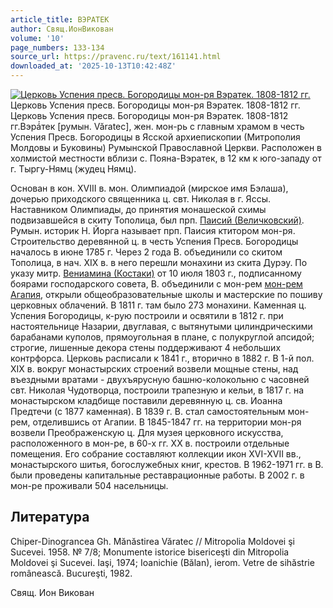 ```yaml
---
article_title: ВЭРАТЕК
author: Свящ.ИонВикован
volume: '10'
page_numbers: 133-134
source_url: https://pravenc.ru/text/161141.html
downloaded_at: '2025-10-13T10:42:48Z'
---
```


[![Церковь Успения пресв. Богородицы мон-ря Вэратек. 1808-1812 гг.](https://pravenc.ru/data/167/467/1234/i200.jpg "Кликните для увеличения картинки")](https://pravenc.ru/data/167/467/1234/i400.jpg)Церковь Успения пресв. Богородицы мон-ря Вэратек. 1808-1812 гг.  
Церковь Успения пресв. Богородицы мон-ря Вэратек. 1808-1812 гг.Вэрá́тек [румын. Văratec], жен. мон-рь с главным храмом в честь Успения Пресв. Богородицы в Ясской архиепископии (Митрополия Молдовы и Буковины) Румынской Православной Церкви. Расположен в холмистой местности вблизи с. Пояна-Вэратек, в 12 км к юго-западу от г. Тыргу-Нямц (жудец Нямц).

Основан в кон. XVIII в. мон. Олимпиадой (мирское имя Бэлаша), дочерью приходского священника ц. свт. Николая в г. Яссы. Наставником Олимпиады, до принятия монашеской схимы подвизавшейся в скиту Тополица, был прп. [Паисий (Величковский)](<https://pravenc.ru/text/Паисий (Величковский).html>). Румын. историк Н. Йорга называет прп. Паисия ктитором мон-ря. Строительство деревянной ц. в честь Успения Пресв. Богородицы началось в июне 1785 г. Через 2 года В. объединили со скитом Тополица, в нач. XIX в. в него перешли монахини из скита Дурэу. По указу митр. [Вениамина (Костаки)](<https://pravenc.ru/text/Вениамина (Костаки).html>) от 10 июля 1803 г., подписанному боярами господарского совета, В. объединили с мон-рем [мон-рем Агапия](<https://pravenc.ru/text/АГАПИЯ ЖЕНСКИЙ МОНАСТЫРЬ.html>), открыли общеобразовательные школы и мастерские по пошиву церковных облачений. В 1811 г. там было 273 монахини. Каменная ц. Успения Богородицы, к-рую построили и освятили в 1812 г. при настоятельнице Назарии, двуглавая, с вытянутыми цилиндрическими барабанами куполов, прямоугольная в плане, с полукруглой апсидой; строгие, лишенные декора стены поддерживают 4 небольших контрфорса. Церковь расписали к 1841 г., вторично в 1882 г. В 1-й пол. XIX в. вокруг монастырских строений возвели мощные стены, над въездными вратами - двухъярусную башню-колокольню с часовней свт. Николая Чудотворца, построили трапезную и кельи, в 1817 г. на монастырском кладбище поставили деревянную ц. св. Иоанна Предтечи (с 1877 каменная). В 1839 г. В. стал самостоятельным мон-рем, отделившись от Агапии. В 1845-1847 гг. на территории мон-ря возвели Преображенскую ц. Для музея церковного искусства, расположенного в мон-ре, в 60-х гг. XX в. построили отдельные помещения. Его собрание составляют коллекции икон XVI-XVII вв., монастырского шитья, богослужебных книг, крестов. В 1962-1971 гг. в В. были проведены капитальные реставрационные работы. В 2002 г. в мон-ре проживали 504 насельницы.

## Литература

Chiper-Dinograncea Gh. Mănăstirea Văratec // Mitropolia Moldovei şi Sucevei. 1958. № 7/8; Monumente istorice bisericeşti din Mitropolia Moldovei şi Sucevei. Iaşi, 1974; Ioanichie (Bălan), ierom. Vetre de sihăstrie românească. Bucureşti, 1982.

Свящ.  Ион   Викован

